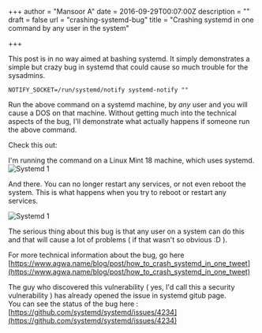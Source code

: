 +++
author = "Mansoor A"
date = 2016-09-29T00:07:00Z
description = ""
draft = false
url = "crashing-systemd-bug"
title = "Crashing systemd in one command by any user in the system"

+++


This post is in no way aimed at bashing systemd. It simply demonstrates a simple but crazy bug in systemd that could cause so much trouble for the sysadmins.

```
NOTIFY_SOCKET=/run/systemd/notify systemd-notify ""
```

Run the above command on a systemd machine, by *any* user and you will cause a DOS on that machine. 
Without getting much into the technical aspects of the bug, I'll demonstrate what actually happens if someone run the above command.  

Check this out:

I'm running the command on a Linux Mint 18 machine, which uses systemd. 
![Systemd 1](https://cdn.esc.sh/jekyll/systemd/systemd-bug-1.jpg)

And there. You can no longer restart any services, or not even reboot the system. This is what happens when you try to reboot or restart any services.

![Systemd 1](https://cdn.esc.sh/jekyll/systemd/systemd-bug-2.jpg)

The serious thing about this bug is that any user on a system can do this and that will cause a lot of problems ( if that wasn't so obvious :D ). 

For more technical information about the bug, go here [https://www.agwa.name/blog/post/how_to_crash_systemd_in_one_tweet](https://www.agwa.name/blog/post/how_to_crash_systemd_in_one_tweet)

The guy who discovered this vulnerability ( yes, I'd call this a security vulnerability ) has already opened the issue in systemd gitub page.  
You can see the status of the bug here : [https://github.com/systemd/systemd/issues/4234](https://github.com/systemd/systemd/issues/4234)

